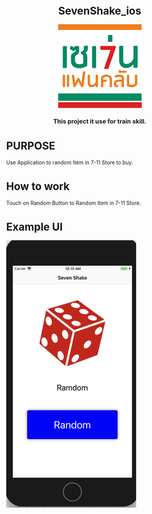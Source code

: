 <h1 align="center"> SevenShake_ios</h1>
<p align="center">
   <img src="https://github.com/oakahn/SevenShake_ios/blob/dev/7-11.png">
</p>
 <h3 align="center">This project it use for train skill.</h3>


# PURPOSE
  Use Application to random Item in 7-11 Store to buy.
  
# How to work
  Touch on Random Button to Random Item in 7-11 Store.
  
# Example UI
  <img src="https://github.com/oakahn/SevenShake_ios/blob/dev/Screen%20Shot%202561-04-05%20at%2010.15.15.png" width="350">
